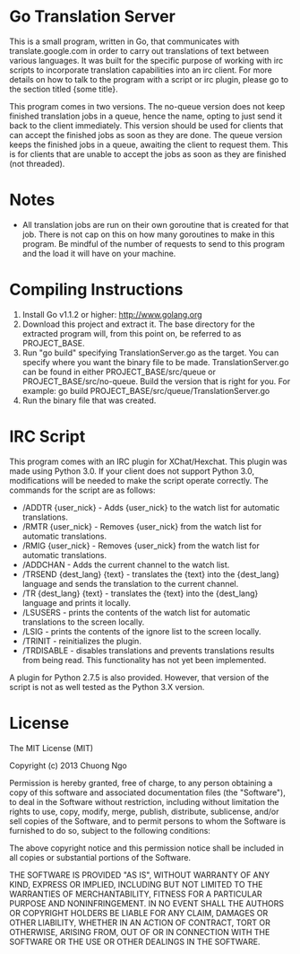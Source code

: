 Go Translation Server
=====================

This is a small program, written in Go, that communicates with translate.google.com in order to carry out translations of text between various languages.  It was built for the specific purpose of working with irc scripts to incorporate translation capabilities into an irc client.  For more details on how to talk to the program with a script or irc plugin, please go to the section titled {some title}.

This program comes in two versions.  The no-queue version does not keep finished translation jobs in a queue, hence the name, opting to just send it back to the client immediately.  This version should be used for clients that can accept the finished jobs as soon as they are done.  The queue version keeps the finished jobs in a queue, awaiting the client to request them.  This is for clients that are unable to accept the jobs as soon as they are finished (not threaded).

Notes
=====
- All translation jobs are run on their own goroutine that is created for that job.  There is not cap on this on how many goroutines to make in this program.  Be mindful of the number of requests to send to this program and the load it will have on your machine.

Compiling Instructions
======================
1. Install Go v1.1.2 or higher: http://www.golang.org
2. Download this project and extract it.  The base directory for the extracted program will, from this point on, be referred to as PROJECT_BASE.
3. Run "go build" specifying TranslationServer.go as the target.  You can specify where you want the binary file to be made.  TranslationServer.go can be found in either PROJECT_BASE/src/queue or PROJECT_BASE/src/no-queue.  Build the version that is right for you.  For example: go build PROJECT_BASE/src/queue/TranslationServer.go
4. Run the binary file that was created.

IRC Script
==========
This program comes with an IRC plugin for XChat/Hexchat.  This plugin was made using Python 3.0.  If your client does not support Python 3.0, modifications will be needed to make the script operate correctly.  The commands for the script are as follows:

- /ADDTR {user_nick} - Adds {user_nick} to the watch list for automatic translations.
- /RMTR {user_nick} - Removes {user_nick} from the watch list for automatic translations.
- /RMIG {user_nick} - Removes {user_nick} from the watch list for automatic translations.
- /ADDCHAN - Adds the current channel to the watch list.
- /TRSEND {dest_lang} {text} - translates the {text} into the {dest_lang} language and sends the translation to the current channel.
- /TR {dest_lang} {text} - translates the {text} into the {dest_lang} language and prints it locally.
- /LSUSERS - prints the contents of the watch list for automatic translations to the screen locally.
- /LSIG - prints the contents of the ignore list to the screen locally.
- /TRINIT - reinitializes the plugin.
- /TRDISABLE - disables translations and prevents translations results from being read.  This functionality has not yet been implemented.

A plugin for Python 2.7.5 is also provided.  However, that version of the script is not as well tested as the Python 3.X version.

License
=======
The MIT License (MIT)

Copyright (c) 2013 Chuong Ngo

Permission is hereby granted, free of charge, to any person obtaining a copy of
this software and associated documentation files (the "Software"), to deal in
the Software without restriction, including without limitation the rights to
use, copy, modify, merge, publish, distribute, sublicense, and/or sell copies of
the Software, and to permit persons to whom the Software is furnished to do so,
subject to the following conditions:

The above copyright notice and this permission notice shall be included in all
copies or substantial portions of the Software.

THE SOFTWARE IS PROVIDED "AS IS", WITHOUT WARRANTY OF ANY KIND, EXPRESS OR
IMPLIED, INCLUDING BUT NOT LIMITED TO THE WARRANTIES OF MERCHANTABILITY, FITNESS
FOR A PARTICULAR PURPOSE AND NONINFRINGEMENT. IN NO EVENT SHALL THE AUTHORS OR
COPYRIGHT HOLDERS BE LIABLE FOR ANY CLAIM, DAMAGES OR OTHER LIABILITY, WHETHER
IN AN ACTION OF CONTRACT, TORT OR OTHERWISE, ARISING FROM, OUT OF OR IN
CONNECTION WITH THE SOFTWARE OR THE USE OR OTHER DEALINGS IN THE SOFTWARE.
